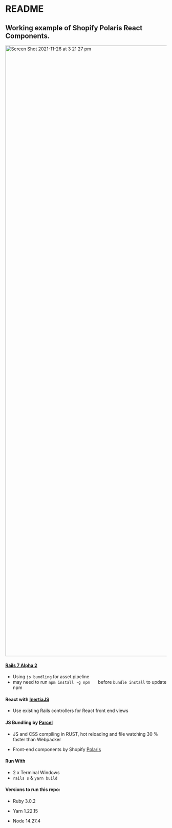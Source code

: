 
# README

  

## Working example of Shopify Polaris React Components.
<img width="1905" alt="Screen Shot 2021-11-26 at 3 21 27 pm" src="https://user-images.githubusercontent.com/68096885/143526350-829b6ce7-3ea0-4f93-a1a4-ab15afba367d.png">

#### [Rails 7 Alpha 2](https://weblog.rubyonrails.org/2021/9/27/this-week-in-rails-autumn-is-here-and-so-is-rails-7-alpha-2/)

  - Using `js bundling` for asset pipeline
  - may need to run `npm install -g npm  
` before `bundle install` to update npm 
  

#### React with [InertiaJS](https://inertiajs.com/)
- Use existing Rails controllers for React front end views 
  
  

#### JS Bundling by [Parcel](https://parceljs.org/)

  - JS and CSS compiling in RUST, hot reloading and file watching 30 % faster than Webpacker
  
- Front-end components by Shopify [Polaris](https://polaris.shopify.com/components/get-started)

#### Run With 
- 2 x Terminal Windows
- `rails s` & `yarn build`

#### Versions to run this repo:

- Ruby 3.0.2

- Yarn 1.22.15

- Node 14.27.4




